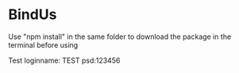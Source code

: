 # BindUs

Use "npm install" in the same folder to download the package in the terminal before using


Test loginname: TEST psd:123456

